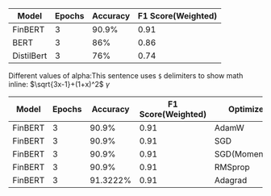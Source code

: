 | Model | Epochs | Accuracy | F1 Score(Weighted) |
| --- | --- | --- | --- |
| FinBERT| 3 | 90.9% | 0.91|
| BERT | 3 | 86% |0.86|
| DistilBert | 3 | 76% |0.74|

Different values of alpha:This sentence uses `$` delimiters to show math inline:  $\sqrt{3x-1}+(1+x)^2$
$\gamma$

| Model | Epochs | Accuracy | F1 Score(Weighted) | Optimizer | Learning Rate $\gamma$| Momentum $\eta$ | Alpha $\alpha$ |
| --- | --- | --- | --- | --- | --- | --- | --- |
| FinBERT| 3 | 90.9% | 0.91 | AdamW | 5e-5 |
| FinBERT| 3 | 90.9% | 0.91 | SGD   | 0.01 | 
| FinBERT| 3 | 90.9% | 0.91 | SGD(Momentum)| 5e-5 | 0.001|
| FinBERT| 3 | 90.9% | 0.91 | RMSprop | 0.01 | 0.01 | 0.99
| FinBERT| 3 | 91.3222% | 0.91 | Adagrad | 5e-5 |
